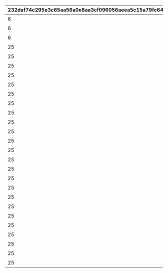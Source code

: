 |232daf74c295e3c65aa56a0e8aa3cf096056aeea5c15a79fc64b7e22154d4682|e49404cf9fac1bcb127be72b5702180a2388f50622369bacd5b77e3f8124fcf0|2ad9a424df89313b93d562fa48689731018220b74b39eb53cafe0c9f7ee0e2fb|ec41942af7727168e45a2a9f79794a66e90da9294139276ab67407d7d175570f|c5d9cdeb4226c229c4145e62894db479ca25a9ed8aa9eebd55bae4c091270075|aafaa18b98a96099c60f8e4578ac58f5f02aadaa35aee6b73aca41902e72fe85|69bc66d8581ffc9268b0124afe3e80bf707f3b78ab8f644f0d6743b5f30fbde0|07d0bc16e0e423caac3ac0245aa58bcf5684791cf687a81ff1d28f323023080b|b47829b9b4e5d4ad2dd50cef959860b1c608ff5ec3934dcb35d2cb92f11228ae|77ed077053c55650a62cdfd622f9ece09e22ee49c9422a87e5d3a190175892e1|c22309bc69e61c6730da3491496526cf350491dda100bbaa031d11117a4fa76b|3f4ab93b9746374fcb57e27f97aac587e7dec8b763b926887edf4b25ae9914ef|df391a4615d19ebe3a6fd87a06a1c0513680e6badc3154861ec10795281b61e5|ee03d9fee8c65015541ad7717fd0f6648c6011274e763f8f210311db7134b286|b7446d8a2ecbcf42c6035fc1587fb7088d7a420faec77b87c2ef2c0f2050bafe|
| --- | --- | --- | --- | --- | --- | --- | --- | --- | --- | --- | --- | --- | --- | --- |
|6|90|92407010|0|0|92407|92407020|1|924073001|924072001|前哨クエスト|96|8|25|924070100|
|6|90|92407020|0|92407010|92407|92407030|2|924073002|924072002|前哨クエスト|96|8|25|924070200|
|6|90|92407030|0|92407020|92407|0|3|924073003|924072003|前哨クエスト|96|8|25|924070300|
|25|90|92408010|0|0|92408|92408020|1|924083001|924082001|前哨クエスト|540|25|25|924080100|
|25|90|92408020|0|92408010|92408|92408030|2|924083002|924082002|前哨クエスト|540|25|25|924080200|
|25|90|92408030|0|92408020|92408|0|3|924083003|924082003|前哨クエスト|540|25|25|924080300|
|25|90|92409010|0|0|92409|92409020|1|924093001|924092001|前哨クエスト|540|25|25|924090100|
|25|90|92409020|0|92409010|92409|92409030|2|924093002|924092002|前哨クエスト|540|25|25|924090200|
|25|90|92409030|0|92409020|92409|0|3|924093003|924092003|前哨クエスト|540|25|25|924090300|
|25|90|92410010|0|0|92410|92410020|1|924103001|924102001|前哨クエスト|540|25|25|924100100|
|25|90|92410020|0|92410010|92410|92410030|2|924103002|924102002|前哨クエスト|540|25|25|924100200|
|25|90|92410030|0|92410020|92410|0|3|924103003|924102003|前哨クエスト|540|25|25|924100300|
|25|90|92411010|0|0|92411|92411020|1|924113001|924112001|前哨クエスト|540|25|25|924110100|
|25|90|92411020|0|92411010|92411|92411030|2|924113002|924112002|前哨クエスト|540|25|25|924110200|
|25|90|92411030|0|92411020|92411|0|3|924113003|924112003|前哨クエスト|540|25|25|924110300|
|25|90|92412010|0|0|92412|92412020|1|924123001|924122001|前哨クエスト|540|25|25|924120100|
|25|90|92412020|0|92412010|92412|92412030|2|924123002|924122002|前哨クエスト|540|25|25|924120200|
|25|90|92412030|0|92412020|92412|0|3|924123003|924122003|前哨クエスト|540|25|25|924120300|
|25|90|92414010|0|0|92414|92414020|1|924143001|924142001|前哨クエスト|540|25|25|924140100|
|25|90|92414020|0|92414010|92414|92414030|2|924143002|924142002|前哨クエスト|540|25|25|924140200|
|25|90|92414030|0|92414020|92414|0|3|924143003|924142003|前哨クエスト|540|25|25|924140300|
|25|90|92415010|0|0|92415|92415020|1|924153001|924152001|前哨クエスト|540|25|25|924150100|
|25|90|92415020|0|92415010|92415|92415030|2|924153002|924152002|前哨クエスト|540|25|25|924150200|
|25|90|92415030|0|92415020|92415|0|3|924153003|924152003|前哨クエスト|540|25|25|924150300|
|25|90|92501010|0|0|92413|92501020|1|925013001|925012001|前哨クエスト|540|25|25|925010100|
|25|90|92501020|0|92501010|92413|92501030|2|925013002|925012002|前哨クエスト|540|25|25|925010200|
|25|90|92501030|0|92501020|92413|0|3|925013003|925012003|前哨クエスト|540|25|25|925010300|